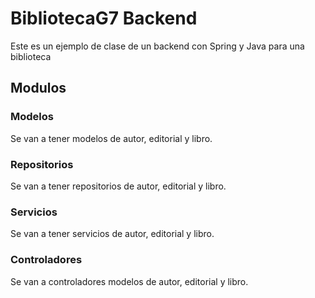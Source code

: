 # BibliotecaG7 Backend
Este es un ejemplo de clase de un backend con Spring y Java para una biblioteca

## Modulos
### Modelos
Se van a tener modelos de autor, editorial y libro.

### Repositorios
Se van a tener repositorios de autor, editorial y libro.

### Servicios
Se van a tener servicios de autor, editorial y libro.

### Controladores
Se van a controladores modelos de autor, editorial y libro.

